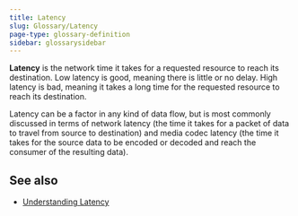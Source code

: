 ```yaml
---
title: Latency
slug: Glossary/Latency
page-type: glossary-definition
sidebar: glossarysidebar
---
```



**Latency** is the network time it takes for a requested resource to reach its destination. Low latency is good, meaning there is little or no delay. High latency is bad, meaning it takes a long time for the requested resource to reach its destination.

Latency can be a factor in any kind of data flow, but is most commonly discussed in terms of network latency (the time it takes for a packet of data to travel from source to destination) and media codec latency (the time it takes for the source data to be encoded or decoded and reach the consumer of the resulting data).

## See also

- [Understanding Latency](/en-US/docs/Web/Performance/Understanding_latency)
